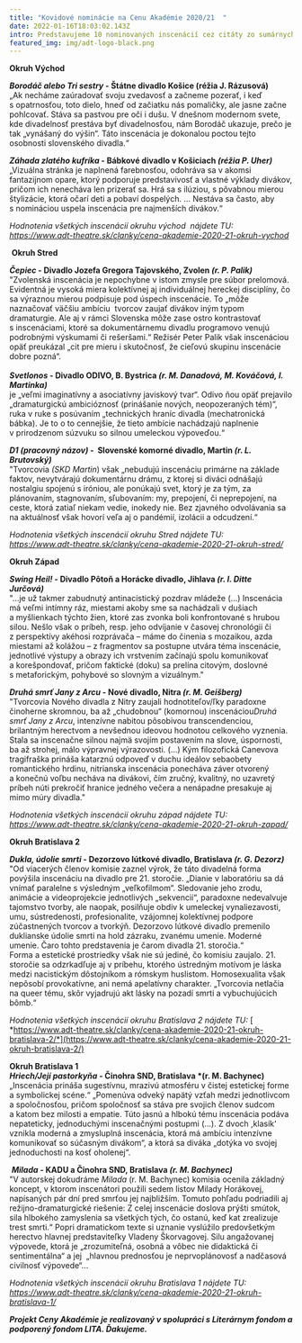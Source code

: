 ```yaml
---
title: "Kovidové nominácie na Cenu Akadémie 2020/21  "
date: 2022-01-16T18:03:02.143Z
intro: Predstavujeme 10 nominovaných inscenácií cez citáty zo sumárnych reflexií.
featured_img: img/adt-logo-black.png
---
```

**Okruh Východ**

***Borodáč alebo Tri sestry* - Štátne divadlo Košice (réžia J. Rázusová)**\
„Ak necháme zaúradovať svoju zvedavosť a začneme pozerať, i keď s opatrnosťou, toto dielo, hneď od začiatku nás pomaličky, ale jasne začne pohlcovať. Stáva sa pastvou pre oči i dušu. V dnešnom modernom svete, kde divadelnosť prestáva byť divadelnosťou, nám Borodáč ukazuje, prečo je tak „vynášaný do výšin“. Táto inscenácia je dokonalou poctou tejto osobnosti slovenského divadla.“

***Záhada zlatého kufríka* - Bábkové divadlo v Košiciach *(réžia P. Uher)***\
„Vizuálna stránka je naplnená farebnosťou, odohráva sa v akomsi fantazijnom opare, ktorý podporuje predstavivosť a vlastné výklady divákov, pričom ich nenecháva len prizerať sa. Hrá sa s ilúziou, s pôvabnou mierou štylizácie, ktorá očarí deti a pobaví dospelých. ... Nestáva sa často, aby s nomináciou uspela inscenácia pre najmenších divákov.“

*Hodnotenia všetkých inscenácií okruhu východ  nájdete TU:*\
*<https://www.adt-theatre.sk/clanky/cena-akademie-2020-21-okruh-vychod>*

 **Okruh Stred**

***Čepiec* - Divadlo Jozefa Gregora Tajovského, Zvolen *(r. P. Palik)***\
"Zvolenská inscenácia je nepochybne v istom zmysle pre súbor prelomová. Evidentná je vysoká miera kolektívnej aj individuálnej hereckej disciplíny, čo sa výraznou mierou podpisuje pod úspech inscenácie. To „môže naznačovať väčšiu ambíciu  tvorcov zaujať divákov iným typom dramaturgie. Ale aj v rámci Slovenska môže zase ostro kontrastovať s inscenáciami, ktoré sa dokumentárnemu divadlu programovo venujú podrobnými výskumami či rešeršami.“ Režisér Peter Palik však inscenáciou opäť preukázal „cit pre mieru i skutočnosť, že cieľovú skupinu inscenácie dobre pozná“. \
\
***Svetlonos* - Divadlo ODIVO, B. Bystrica *(r. M. Danadová, M. Kováčová, I. Martinka)***\
je „veľmi imaginatívny a asociatívny javiskový tvar“. Odivo ňou opäť prejavilo „dramaturgickú ambicióznosť (prinášanie nových, neopozeraných tém)“, ruka v ruke s posúvaním „technických hraníc divadla (mechatronická bábka). Je to o to cennejšie, že tieto ambície nachádzajú naplnenie v prirodzenom súzvuku so silnou umeleckou výpoveďou.“

***D1 (pracovný názov)* -  Slovenské komorné divadlo, Martin *(r. L. Brutovský)***     \
"Tvorcovia *(SKD Martin*) však „nebudujú inscenáciu primárne na základe faktov, nevytvárajú dokumentárnu drámu, z ktorej si diváci odnášajú nostalgiu spojenú s iróniou, ale ponúkajú svet, ktorý je za tým, za plánovaním, stagnovaním, sľubovaním: my, prepojení, či neprepojení, na  ceste, ktorá zatiaľ niekam vedie, inokedy nie. Bez zjavného odvolávania sa na aktuálnosť však hovorí veľa aj o pandémií, izolácii a odcudzení.“

*Hodnotenia všetkých inscenácií okruhu Stred nájdete TU:*\
*<https://www.adt-theatre.sk/clanky/cena-akademie-2020-21-okruh-stred/>*

**Okruh Západ**

***Swing Heil!* - Divadlo Pôtoň a Horácke divadlo, Jihlava *(r. I. Ditte Jurčová)***     \
"...je už takmer zabudnutý antinacistický pozdrav mládeže (...) Inscenácia má veľmi intímny ráz, miestami akoby sme sa nachádzali v dušiach a myšlienkach týchto žien, ktoré zas zvonka boli konfrontované s hrubou silou. Nešlo však o príbeh, resp. jeho odvíjanie v časovej chronológii či z perspektívy akéhosi rozprávača – máme do činenia s mozaikou, azda miestami až kolážou – z fragmentov sa postupne utvára téma inscenácie, jednotlivé výstupy a obrazy ich vrstvením začínajú spolu komunikovať a korešpondovať, pričom faktické (doku) sa prelína citovým, doslovné s metaforickým, pohybové so slovným a vizuálnym."

***Druhá smrť Jany z Arcu* - Nové divadlo, Nitra *(r. M. Geišberg)*** \
"Tvorcovia Nového divadla z Nitry zaujali hodnotiteľov/ľky paradoxne činoherne skromnou, ba až „chudobnou“ (komornou) inscenáciou*Druhá smrť Jany z Arcu*, intenzívne nabitou pôsobivou transcendenciou, brilantným herectvom a nevšednou ideovou hodnotou celkového vyznenia. Stala sa inscenačne silnou najmä svojím postavením na slove, úspornosti, ba až strohej, málo výpravnej výrazovosti. (...) Kým filozofická Canevova tragifraška prináša katarznú odpoveď v duchu ideálov sebaobety romantického hrdinu, nitrianska inscenácia ponecháva záver otvorený a konečnú voľbu necháva na divákovi, čím zručný, kvalitný, no uzavretý príbeh núti prekročiť hranice jedného večera a nenápadne presakuje aj mimo múry divadla."

*Hodnotenia všetkých inscenácií okruhu západ nájdete TU:*\
*<https://www.adt-theatre.sk/clanky/cena-akademie-2020-21-okruh-zapad/>*

**Okruh Bratislava 2**

***Dukla, údolie smrti* - Dezorzovo lútkové divadlo, Bratislava *(r. G. Dezorz)*** \
"Od viacerých členov komisie zaznel výrok, že táto divadelná forma povýšila inscenáciu na divadlo pre 21. storočie. „Dianie v laboratóriu sa dá vnímať paralelne s výsledným „veľkofilmom“. Sledovanie jeho zrodu, animácie a videoprojekcie jednotlivých „sekvencií“, paradoxne nedevalvuje tajomstvo tvorby, ale naopak, posilňuje obdiv k umeleckej vynaliezavosti, umu, sústredenosti, profesionalite, vzájomnej kolektívnej podpore zúčastnených tvorcov a tvorkýň. Dezorzovo lútkové divadlo premenilo duklianske údolie smrti na hold zázraku, zvanému umenie. Moderné umenie. Čaro tohto predstavenia je čarom divadla 21. storočia.“\
Forma a estetické prostriedky však nie sú jediné, čo komisiu zaujalo. 21. storočie sa odzrkadľuje aj v príbehu, ktorého ústredným motívom je láska medzi nacistickým dôstojníkom a rómskym huslistom. Homosexualita však nepôsobí provokatívne, ani nemá apelatívny charakter. „Tvorcovia netlačia na queer tému, skôr vyjadrujú akt lásky na pozadí smrti a vybuchujúcich bômb.“

*Hodnotenia všetkých inscenácií okruhu Bratislava 2 nájdete TU:* [\
*https://www.adt-theatre.sk/clanky/cena-akademie-2020-21-okruh-bratislava-2/*](https://www.adt-theatre.sk/clanky/cena-akademie-2020-21-okruh-bratislava-2/)

**Okruh Bratislava 1**\
***Hriech/Její pastorkyňa -* Činohra SND, Bratislava *(r. M. Bachynec)**\
„Inscenácia prináša sugestívnu, mrazivú atmosféru v čistej estetickej forme a symbolickej scéne.“ „Pomenúva odveký napätý vzťah medzi jednotlivcom a spoločnosťou, pričom spoločnosť sa stáva pre svojich členov sudcom a katom bez milosti a empatie. Túto jasnú a hlbokú tému inscenácia podáva nepateticky, jednoduchými inscenačnými postupmi (…). Z dvoch ,klasík‘ vznikla moderná a zmysluplná inscenácia, ktorá má ambíciu intenzívne komunikovať so súčasným divákom“, a ktorá sa diváka „dotýka vo svojej jednoduchosti na kosť oholenej“.

 ***Milada -* KADU a Činohra SND, Bratislava *(r. M. Bachynec)***\
"V autorskej dokudráme *Milada* (r. M. Bachynec) komisia ocenila základný koncept, v ktorom inscenátori použili sedem listov Milady Horákovej, napísaných pár dní pred smrťou jej najbližším. Tomuto pohľadu podriadili aj režijno-dramaturgické riešenie: Z celej inscenácie doslova prýšti smútok, sila hlbokého zamyslenia sa všetkých tých, čo ostanú, keď kat zrealizuje trest smrti.“ Popri dramatickom texte si uznanie vyslúžilo predovšetkým herectvo hlavnej predstaviteľky Vladeny Škorvagovej. Silu angažovanej výpovede, ktorá je „zrozumiteľná, osobná a vôbec nie didaktická či sentimentálna“ a jej  „hlavnou prednosťou je neprvoplánovosť a nadčasová civilnosť výpovede“...

*Hodnotenia všetkých inscenácií okruhu Bratislava 1 nájdete TU:*\
*<https://www.adt-theatre.sk/clanky/cena-akademie-2020-21-okruh-bratislava-1/>*

***Projekt Ceny Akadémie je realizovaný v spolupráci s Literárnym fondom a podporený fondom LITA. Ďakujeme.***